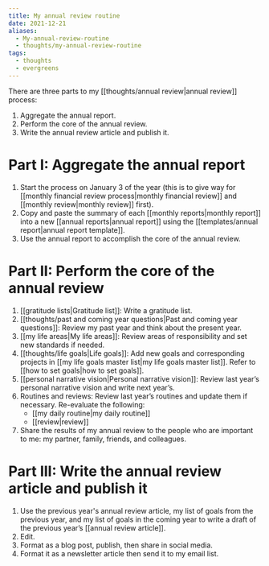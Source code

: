 ```yaml
---
title: My annual review routine
date: 2021-12-21
aliases:
  - My-annual-review-routine
  - thoughts/my-annual-review-routine
tags:
  - thoughts
  - evergreens
---
```

There are three parts to my [[thoughts/annual review|annual review]] process:

1. Aggregate the annual report.
2. Perform the core of the annual review.
3. Write the annual review article and publish it.

# Part I: Aggregate the annual report

1. Start the process on January 3 of the year (this is to give way for [[monthly financial review process|monthly financial review]] and [[monthly review|monthly review]] first).
2. Copy and paste the summary of each [[monthly reports|monthly report]] into a new [[annual reports|annual report]] using the [[templates/annual report|annual report template]].
3. Use the annual report to accomplish the core of the annual review.

# Part II: Perform the core of the annual review

1. [[gratitude lists|Gratitude list]]: Write a gratitude list.
2. [[thoughts/past and coming year questions|Past and coming year questions]]: Review my past year and think about the present year.
3. [[my life areas|My life areas]]: Review areas of responsibility and set new standards if needed.
4. [[thoughts/life goals|Life goals]]: Add new goals and corresponding projects in [[my life goals master list|my life goals master list]]. Refer to [[how to set goals|how to set goals]].
4. [[personal narrative vision|Personal narrative vision]]: Review last year’s personal narrative vision and write next year’s.
5. Routines and reviews: Review last year’s routines and update them if necessary. Re-evaluate the following:
	- [[my daily routine|my daily routine]]
	- [[review|review]]
7. Share the results of my annual review to the people who are important to me: my partner, family, friends, and colleagues.

# Part III: Write the annual review article and publish it

1. Use the previous year's annual review article, my list of goals from the previous year, and my list of goals in the coming year to write a draft of the previous year’s [[annual review article]].
2. Edit.
3. Format as a blog post, publish, then share in social media.
4. Format it as a newsletter article then send it to my email list.